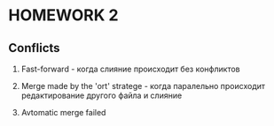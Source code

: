 # HOMEWORK 2

## Conflicts

1. Fast-forward - когда слияние происходит без конфликтов

2. Merge made by the 'ort' stratege - когда паралельно происходит редактирование другого файла и слияние 

3. Avtomatic merge failed
